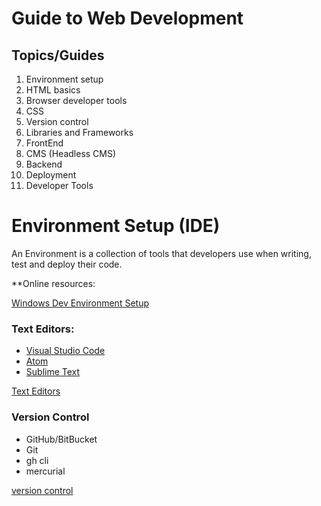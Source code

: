 # Guide to Web Development

## Topics/Guides

1. Environment setup
2. HTML basics
3. Browser developer tools
4. CSS
5. Version control
6. Libraries and Frameworks
7. FrontEnd
8. CMS (Headless CMS)
9. Backend
10. Deployment
11. Developer Tools

# Environment Setup (IDE)

An Environment is a collection of tools that developers use when writing, test and deploy their code.

**Online resources:

[Windows Dev Environment Setup](https://docs.microsoft.com/en-us/windows/dev-environment/)

### Text Editors:

- [Visual Studio Code](https://code.visualstudio.com/)
- [Atom](https://atom.io/)
- [Sublime Text](https://www.sublimetext.com/)

[Text Editors](docs/text-editors.md)

### Version Control

- GitHub/BitBucket
- Git
- gh cli
- mercurial

[version control](docs/version-control.md)